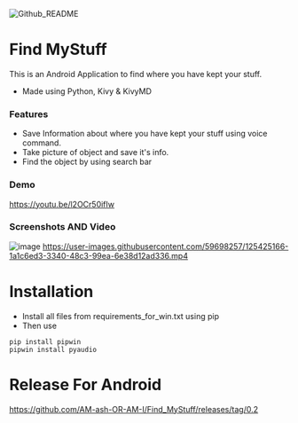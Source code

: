 ![Github_README](https://user-images.githubusercontent.com/59698257/125396707-83db0500-e3ca-11eb-8eda-c30297c2d38e.png)



# Find MyStuff
This is an Android Application to find where you have kept your stuff.
* Made using Python, Kivy & KivyMD
### Features
* Save Information about where you have kept your stuff using voice command.
* Take picture of object and save it's info.
* Find the object by using search bar
### Demo
https://youtu.be/l2OCr50ifIw
### Screenshots AND Video
![image](https://user-images.githubusercontent.com/59698257/125425489-7f040dd2-a7fc-46ae-bfb3-68a6dbea7ec1.png)
https://user-images.githubusercontent.com/59698257/125425166-1a1c6ed3-3340-48c3-99ea-6e38d12ad336.mp4

# Installation
* Install all files from requirements_for_win.txt using pip
* Then use 
```
pip install pipwin
pipwin install pyaudio
```
# Release For Android 
https://github.com/AM-ash-OR-AM-I/Find_MyStuff/releases/tag/0.2
